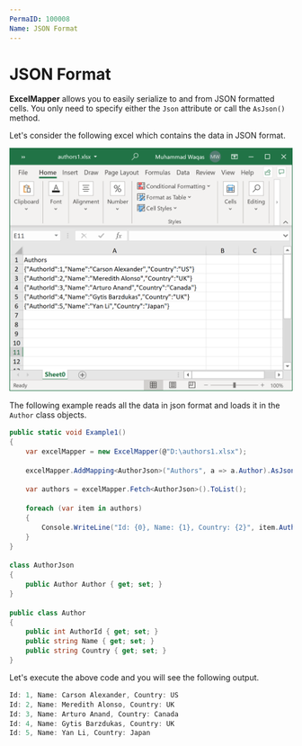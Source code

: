 ```yaml
---
PermaID: 100008
Name: JSON Format
---
```


# JSON Format

**ExcelMapper** allows you to easily serialize to and from JSON formatted cells. You only need to specify either the `Json` attribute or call the `AsJson()` method.

Let's consider the following excel which contains the data in JSON format.

<img src="images/excel-9.png" alt="authors data in Json format in excel file"> 

The following example reads all the data in json format and loads it in the `Author` class objects.

```csharp
public static void Example1()
{
    var excelMapper = new ExcelMapper(@"D:\authors1.xlsx");

    excelMapper.AddMapping<AuthorJson>("Authors", a => a.Author).AsJson();

    var authors = excelMapper.Fetch<AuthorJson>().ToList();

    foreach (var item in authors)
    {
        Console.WriteLine("Id: {0}, Name: {1}, Country: {2}", item.Author.AuthorId, item.Author.Name, item.Author.Country);
    }
}

class AuthorJson
{
    public Author Author { get; set; }
}

public class Author
{
    public int AuthorId { get; set; }
    public string Name { get; set; }
    public string Country { get; set; }
}
```
 
Let's execute the above code and you will see the following output.

```csharp
Id: 1, Name: Carson Alexander, Country: US
Id: 2, Name: Meredith Alonso, Country: UK
Id: 3, Name: Arturo Anand, Country: Canada
Id: 4, Name: Gytis Barzdukas, Country: UK
Id: 5, Name: Yan Li, Country: Japan
```